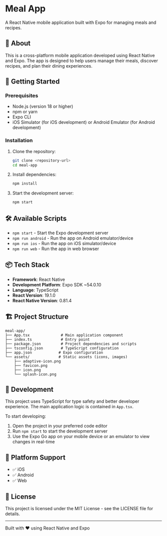 # Meal App

A React Native mobile application built with Expo for managing meals and recipes.

## 📱 About

This is a cross-platform mobile application developed using React Native and Expo. The app is designed to help users manage their meals, discover recipes, and plan their dining experiences.

## 🚀 Getting Started

### Prerequisites

- Node.js (version 18 or higher)
- npm or yarn
- Expo CLI
- iOS Simulator (for iOS development) or Android Emulator (for Android development)

### Installation

1. Clone the repository:

   ```bash
   git clone <repository-url>
   cd meal-app
   ```

2. Install dependencies:

   ```bash
   npm install
   ```

3. Start the development server:
   ```bash
   npm start
   ```

## 🛠️ Available Scripts

- `npm start` - Start the Expo development server
- `npm run android` - Run the app on Android emulator/device
- `npm run ios` - Run the app on iOS simulator/device
- `npm run web` - Run the app in web browser

## 📦 Tech Stack

- **Framework**: React Native
- **Development Platform**: Expo SDK ~54.0.10
- **Language**: TypeScript
- **React Version**: 19.1.0
- **React Native Version**: 0.81.4

## 🏗️ Project Structure

```
meal-app/
├── App.tsx              # Main application component
├── index.ts             # Entry point
├── package.json         # Project dependencies and scripts
├── tsconfig.json        # TypeScript configuration
├── app.json            # Expo configuration
└── assets/             # Static assets (icons, images)
    ├── adaptive-icon.png
    ├── favicon.png
    ├── icon.png
    └── splash-icon.png
```

## 🔧 Development

This project uses TypeScript for type safety and better developer experience. The main application logic is contained in `App.tsx`.

To start developing:

1. Open the project in your preferred code editor
2. Run `npm start` to start the development server
3. Use the Expo Go app on your mobile device or an emulator to view changes in real-time

## 📱 Platform Support

- ✅ iOS
- ✅ Android
- ✅ Web

## 📄 License

This project is licensed under the MIT License - see the LICENSE file for details.

---

Built with ❤️ using React Native and Expo
